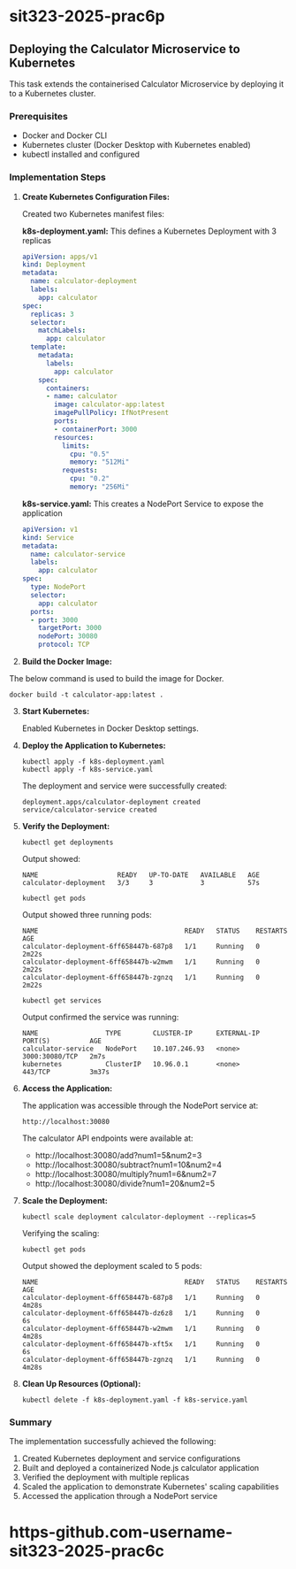 
# sit323-2025-prac6p

## Deploying the Calculator Microservice to Kubernetes

This task extends the containerised Calculator Microservice by deploying it to a Kubernetes cluster.

### Prerequisites
- Docker and Docker CLI
- Kubernetes cluster (Docker Desktop with Kubernetes enabled)
- kubectl installed and configured

### Implementation Steps

1. **Create Kubernetes Configuration Files:**

   Created two Kubernetes manifest files:

   **k8s-deployment.yaml:** This defines a Kubernetes Deployment with 3 replicas
   ```yaml
   apiVersion: apps/v1
   kind: Deployment
   metadata:
     name: calculator-deployment
     labels:
       app: calculator
   spec:
     replicas: 3
     selector:
       matchLabels:
         app: calculator
     template:
       metadata:
         labels:
           app: calculator
       spec:
         containers:
         - name: calculator
           image: calculator-app:latest
           imagePullPolicy: IfNotPresent
           ports:
           - containerPort: 3000
           resources:
             limits:
               cpu: "0.5"
               memory: "512Mi"
             requests:
               cpu: "0.2"
               memory: "256Mi"
   ```

   **k8s-service.yaml:** This creates a NodePort Service to expose the application
   ```yaml
   apiVersion: v1
   kind: Service
   metadata:
     name: calculator-service
     labels:
       app: calculator
   spec:
     type: NodePort
     selector:
       app: calculator
     ports:
     - port: 3000
       targetPort: 3000
       nodePort: 30080
       protocol: TCP
   ```

2. **Build the Docker Image:**

The below command is used to build the image for Docker.
   ```
   docker build -t calculator-app:latest .
   ```


3. **Start Kubernetes:**

   Enabled Kubernetes in Docker Desktop settings.

4. **Deploy the Application to Kubernetes:**
   ```
   kubectl apply -f k8s-deployment.yaml
   kubectl apply -f k8s-service.yaml
   ```

   The deployment and service were successfully created:
   ```
   deployment.apps/calculator-deployment created
   service/calculator-service created
   ```

5. **Verify the Deployment:**
   ```
   kubectl get deployments
   ```
   Output showed:
   ```
   NAME                    READY   UP-TO-DATE   AVAILABLE   AGE
   calculator-deployment   3/3     3            3           57s
   ```

   ```
   kubectl get pods
   ```
   Output showed three running pods:
   ```
   NAME                                     READY   STATUS    RESTARTS   AGE
   calculator-deployment-6ff658447b-687p8   1/1     Running   0          2m22s
   calculator-deployment-6ff658447b-w2mwm   1/1     Running   0          2m22s
   calculator-deployment-6ff658447b-zgnzq   1/1     Running   0          2m22s
   ```

   ```
   kubectl get services
   ```
   Output confirmed the service was running:
   ```
   NAME                 TYPE        CLUSTER-IP      EXTERNAL-IP   PORT(S)          AGE
   calculator-service   NodePort    10.107.246.93   <none>        3000:30080/TCP   2m7s
   kubernetes           ClusterIP   10.96.0.1       <none>        443/TCP          3m37s
   ```

6. **Access the Application:**

   The application was accessible through the NodePort service at:
   ```
   http://localhost:30080
   ```

   The calculator API endpoints were available at:
   - http://localhost:30080/add?num1=5&num2=3
   - http://localhost:30080/subtract?num1=10&num2=4
   - http://localhost:30080/multiply?num1=6&num2=7
   - http://localhost:30080/divide?num1=20&num2=5

7. **Scale the Deployment:**
   ```
   kubectl scale deployment calculator-deployment --replicas=5
   ```

   Verifying the scaling:
   ```
   kubectl get pods
   ```

   Output showed the deployment scaled to 5 pods:
   ```
   NAME                                     READY   STATUS    RESTARTS   AGE
   calculator-deployment-6ff658447b-687p8   1/1     Running   0          4m28s
   calculator-deployment-6ff658447b-dz6z8   1/1     Running   0          6s
   calculator-deployment-6ff658447b-w2mwm   1/1     Running   0          4m28s
   calculator-deployment-6ff658447b-xft5x   1/1     Running   0          6s
   calculator-deployment-6ff658447b-zgnzq   1/1     Running   0          4m28s
   ```

8. **Clean Up Resources (Optional):**
   ```
   kubectl delete -f k8s-deployment.yaml -f k8s-service.yaml
   ```

### Summary
The implementation successfully achieved the following:
1. Created Kubernetes deployment and service configurations
2. Built and deployed a containerized Node.js calculator application
3. Verified the deployment with multiple replicas
4. Scaled the application to demonstrate Kubernetes' scaling capabilities
5. Accessed the application through a NodePort service

# https-github.com-username-sit323-2025-prac6c
